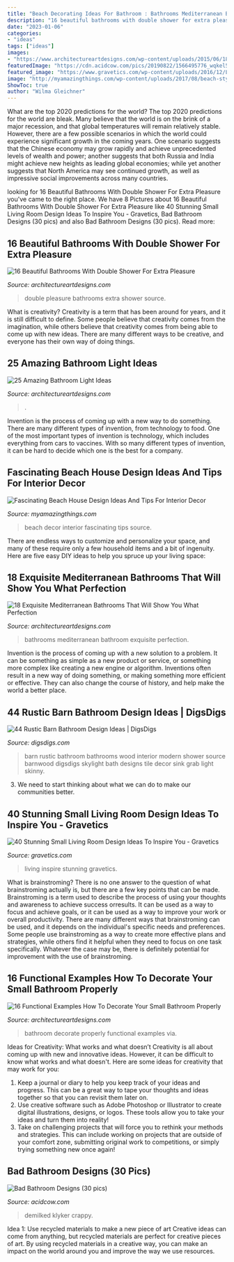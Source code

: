 ```yaml
---
title: "Beach Decorating Ideas For Bathroom : Bathrooms Mediterranean Bathroom Exquisite Perfection"
description: "16 beautiful bathrooms with double shower for extra pleasure"
date: "2023-01-06"
categories:
- "ideas"
tags: ["ideas"]
images:
- "https://www.architectureartdesigns.com/wp-content/uploads/2015/06/18-Exquisite-Mediterranean-Bathrooms-That-Will-Show-You-What-Perfection-Is-Like-8.jpg"
featuredImage: "https://cdn.acidcow.com/pics/20190822/1566495776_wqkel5pku7.jpg"
featured_image: "https://www.gravetics.com/wp-content/uploads/2016/12/Living-Room-Decor.jpg"
image: "http://myamazingthings.com/wp-content/uploads/2017/08/beach-style-design-4.jpg"
ShowToc: true
author: "Wilma Gleichner"
---
```



What are the top 2020 predictions for the world?
The top 2020 predictions for the world are bleak. Many believe that the world is on the brink of a major recession, and that global temperatures will remain relatively stable. However, there are a few possible scenarios in which the world could experience significant growth in the coming years. One scenario suggests that the Chinese economy may grow rapidly and achieve unprecedented levels of wealth and power; another suggests that both Russia and India might achieve new heights as leading global economies; while yet another suggests that North America may see continued growth, as well as impressive social improvements across many countries.

	

		
looking for 16 Beautiful Bathrooms With Double Shower For Extra Pleasure you've came to the right place. We have 8 Pictures about 16 Beautiful Bathrooms With Double Shower For Extra Pleasure like 40 Stunning Small Living Room Design Ideas To Inspire You - Gravetics, Bad Bathroom Designs (30 pics) and also Bad Bathroom Designs (30 pics). Read more:
		
    
## 16 Beautiful Bathrooms With Double Shower For Extra Pleasure

<img loading=lazy src="https://www.architectureartdesigns.com/wp-content/uploads/2016/01/13-33.jpg" onerror="this.onerror=null;this.src='https://tse4.mm.bing.net/th?id=OIP.PUUvEuZr4BllJSKZ5GnL4AHaJ4&amp;pid=15.1';" alt="16 Beautiful Bathrooms With Double Shower For Extra Pleasure">

_Source: architectureartdesigns.com_

>double pleasure bathrooms extra shower source. 

	

What is creativity?
Creativity is a term that has been around for years, and it is still difficult to define. Some people believe that creativity comes from the imagination, while others believe that creativity comes from being able to come up with new ideas. There are many different ways to be creative, and everyone has their own way of doing things.

    
## 25 Amazing Bathroom Light Ideas

<img loading=lazy src="https://www.architectureartdesigns.com/wp-content/uploads/2014/02/197.jpg" onerror="this.onerror=null;this.src='https://tse4.mm.bing.net/th?id=OIP.sKlfjqWWVGCAFu5mbOZTFgAAAA&amp;pid=15.1';" alt="25 Amazing Bathroom Light Ideas">

_Source: architectureartdesigns.com_

>. 

	

Invention is the process of coming up with a new way to do something. There are many different types of invention, from technology to food. One of the most important types of invention is technology, which includes everything from cars to vaccines. With so many different types of invention, it can be hard to decide which one is the best for a company.

    
## Fascinating Beach House Design Ideas And Tips For Interior Decor

<img loading=lazy src="http://myamazingthings.com/wp-content/uploads/2017/08/beach-style-design-4.jpg" onerror="this.onerror=null;this.src='https://tse3.mm.bing.net/th?id=OIP.MwQsuWTa0sY_sq3dbfkLbwHaLH&amp;pid=15.1';" alt="Fascinating Beach House Design Ideas And Tips For Interior Decor">

_Source: myamazingthings.com_

>beach decor interior fascinating tips source. 

	

There are endless ways to customize and personalize your space, and many of these require only a few household items and a bit of ingenuity. Here are five easy DIY ideas to help you spruce up your living space: 

    
## 18 Exquisite Mediterranean Bathrooms That Will Show You What Perfection

<img loading=lazy src="https://www.architectureartdesigns.com/wp-content/uploads/2015/06/18-Exquisite-Mediterranean-Bathrooms-That-Will-Show-You-What-Perfection-Is-Like-8.jpg" onerror="this.onerror=null;this.src='https://tse3.mm.bing.net/th?id=OIP.AHLlJPJsYnlY3QJDC0YuhAAAAA&amp;pid=15.1';" alt="18 Exquisite Mediterranean Bathrooms That Will Show You What Perfection">

_Source: architectureartdesigns.com_

>bathrooms mediterranean bathroom exquisite perfection. 

	

Invention is the process of coming up with a new solution to a problem. It can be something as simple as a new product or service, or something more complex like creating a new engine or algorithm. Inventions often result in a new way of doing something, or making something more efficient or effective. They can also change the course of history, and help make the world a better place.

    
## 44 Rustic Barn Bathroom Design Ideas | DigsDigs

<img loading=lazy src="http://www.digsdigs.com/photos/rustic-barn-bathrooms-28.jpg" onerror="this.onerror=null;this.src='https://tse2.mm.bing.net/th?id=OIP.M9uLU9zzXhlHrwMwR-RuAgHaLH&amp;pid=15.1';" alt="44 Rustic Barn Bathroom Design Ideas | DigsDigs">

_Source: digsdigs.com_

>barn rustic bathroom bathrooms wood interior modern shower source barnwood digsdigs skylight bath designs tile decor sink grab light skinny. 

	

3. We need to start thinking about what we can do to make our communities better.

    
## 40 Stunning Small Living Room Design Ideas To Inspire You - Gravetics

<img loading=lazy src="https://www.gravetics.com/wp-content/uploads/2016/12/Living-Room-Decor.jpg" onerror="this.onerror=null;this.src='https://tse1.mm.bing.net/th?id=OIP.srBNn2rquv2NveYGUIYovgHaLH&amp;pid=15.1';" alt="40 Stunning Small Living Room Design Ideas To Inspire You - Gravetics">

_Source: gravetics.com_

>living inspire stunning gravetics. 

	

What is brainstroming?
There is no one answer to the question of what brainstroming actually is, but there are a few key points that can be made. Brainstroming is a term used to describe the process of using your thoughts and awareness to achieve success orresults. It can be used as a way to focus and achieve goals, or it can be used as a way to improve your work or overall productivity. There are many different ways that brainstroming can be used, and it depends on the individual's specific needs and preferences. Some people use brainstroming as a way to create more effective plans and strategies, while others find it helpful when they need to focus on one task specifically. Whatever the case may be, there is definitely potential for improvement with the use of brainstroming.

    
## 16 Functional Examples How To Decorate Your Small Bathroom Properly

<img loading=lazy src="https://www.architectureartdesigns.com/wp-content/uploads/2016/04/2-37.jpg" onerror="this.onerror=null;this.src='https://tse4.mm.bing.net/th?id=OIP.Vf8dH2u_CWvb2Fpfjo64cAAAAA&amp;pid=15.1';" alt="16 Functional Examples How To Decorate Your Small Bathroom Properly">

_Source: architectureartdesigns.com_

>bathroom decorate properly functional examples via. 

	

Ideas for Creativity: What works and what doesn’t
Creativity is all about coming up with new and innovative ideas. However, it can be difficult to know what works and what doesn't. Here are some ideas for creativity that may work for you: 
1. Keep a journal or diary to help you keep track of your ideas and progress. This can be a great way to tape your thoughts and ideas together so that you can revisit them later on. 
2. Use creative software such as Adobe Photoshop or Illustrator to create digital illustrations, designs, or logos. These tools allow you to take your ideas and turn them into reality! 
3. Take on challenging projects that will force you to rethink your methods and strategies. This can include working on projects that are outside of your comfort zone, submitting original work to competitions, or simply trying something new once again! 

    
## Bad Bathroom Designs (30 Pics)

<img loading=lazy src="https://cdn.acidcow.com/pics/20190822/1566495776_wqkel5pku7.jpg" onerror="this.onerror=null;this.src='https://tse4.mm.bing.net/th?id=OIP.d0ymysHQR0kDVL3UfmNdGAHaHa&amp;pid=15.1';" alt="Bad Bathroom Designs (30 pics)">

_Source: acidcow.com_

>demilked klyker crappy. 

	

Idea 1: Use recycled materials to make a new piece of art
Creative ideas can come from anything, but recycled materials are perfect for creative pieces of art. By using recycled materials in a creative way, you can make an impact on the world around you and improve the way we use resources.

